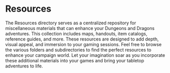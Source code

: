 # Resources

The Resources directory serves as a centralized repository for miscellaneous materials that can enhance your Dungeons and Dragons adventures. This collection includes maps, handouts, item catalogs, reference guides, and more. These resources are designed to add depth, visual appeal, and immersion to your gaming sessions. Feel free to browse the various folders and subdirectories to find the perfect resources to enhance your campaign world. Let your imagination soar as you incorporate these additional materials into your games and bring your tabletop adventures to life.

